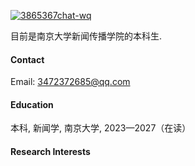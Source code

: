 

[![3865367chat-wq](https://img.shields.io/badge/3865367chat-wq-github-blue?logo=github)](https://github.com/3865367chat-wq)

目前是南京大学新闻传播学院的本科生.

#### Contact

Email: 3472372685@qq.com

#### Education
本科, 新闻学, 南京大学, 2023—2027（在读）

#### Research Interests


